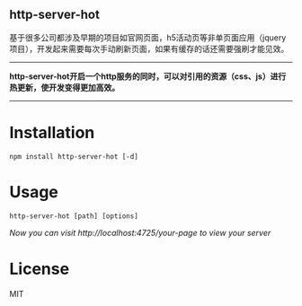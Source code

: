 ## http-server-hot

基于很多公司都涉及早期的项目如官网页面，h5活动页等非单页面应用（jquery项目），开发起来需要每次手动刷新页面，如果有缓存的话还需要强刷才能见效。
___
**http-server-hot开启一个http服务的同时，可以对引用的资源（css、js）进行热更新，使开发变得更加高效。**
___


Installation
============

```
npm install http-server-hot [-d]
```

Usage
=====

```
http-server-hot [path] [options]
```
_Now you can visit http://localhost:4725/your-page to view your server_


License
====

MIT